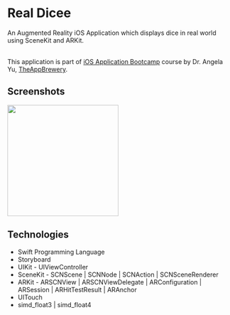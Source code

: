 #  Real Dicee
An Augmented Reality iOS Application which displays dice in real world using SceneKit and ARKit.

<br>This application is part of <a href="https://www.udemy.com/course/ios-13-app-development-bootcamp/">iOS Application Bootcamp</a> course by Dr. Angela Yu, <a href="https://www.appbrewery.co">TheAppBrewery</a>.

## Screenshots
<img src="Screenshots/dice.jpeg" width="250">

## Technologies
- Swift Programming Language
- Storyboard 
- UIKit - UIViewController 
- SceneKit - SCNScene | SCNNode | SCNAction | SCNSceneRenderer
- ARKit - ARSCNView | ARSCNViewDelegate | ARConfiguration | ARSession | ARHitTestResult | ARAnchor
- UITouch
- simd_float3 | simd_float4
